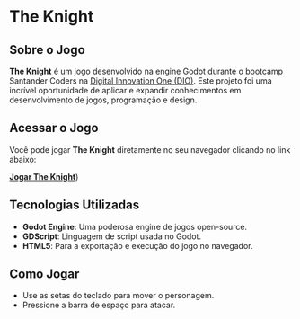 # The Knight


## Sobre o Jogo

**The Knight** é um jogo desenvolvido na engine Godot durante o bootcamp Santander Coders na [Digital Innovation One (DIO)](https://www.dio.me/). Este projeto foi uma incrível oportunidade de aplicar e expandir conhecimentos em desenvolvimento de jogos, programação e design.

## Acessar o Jogo

Você pode jogar **The Knight** diretamente no seu navegador clicando no link abaixo:

[**Jogar The Knight**](https://samylle-rose.itch.io/the-knight))

## Tecnologias Utilizadas

- **Godot Engine**: Uma poderosa engine de jogos open-source.
- **GDScript**: Linguagem de script usada no Godot.
- **HTML5**: Para a exportação e execução do jogo no navegador.

## Como Jogar

- Use as setas do teclado para mover o personagem.
- Pressione a barra de espaço para atacar.
